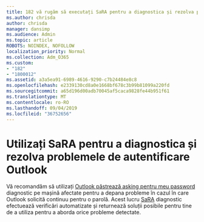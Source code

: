 ```yaml
---
title: 182 vă rugăm să executați SaRA pentru a diagnostica și rezolva problemele de autentificare Outlook
ms.author: chrisda
author: chrisda
manager: dansimp
ms.audience: Admin
ms.topic: article
ROBOTS: NOINDEX, NOFOLLOW
localization_priority: Normal
ms.collection: Adm_O365
ms.custom:
- "182"
- "1800012"
ms.assetid: a3a5ea91-6989-4616-9290-c7b24484e8c8
ms.openlocfilehash: e2339130cd8a0e1668bf678c3b99b81099a220fd
ms.sourcegitcommit: a65d196d00adb70045af5caca9828fe44b951f61
ms.translationtype: MT
ms.contentlocale: ro-RO
ms.lasthandoff: 09/04/2019
ms.locfileid: "36752656"
---
```

# <a name="use-sara-to-diagnose-and-resolve-outlook-authentication-issues"></a>Utilizați SaRA pentru a diagnostica și rezolva problemele de autentificare Outlook

Vă recomandăm să utilizați [Outlook păstrează asking pentru meu password](https://aka.ms/SaRA-OutlookPwdPrompt-Alchemy) diagnostic pe mașină afectate pentru a depana probleme în cazul în care Outlook solicită continuu pentru o parolă. Acest lucru [SaRA](https://diagnostics.office.com/#/) diagnostic efectuează verificări automatizate și returnează soluții posibile pentru tine de a utiliza pentru a aborda orice probleme detectate.
